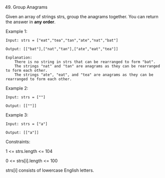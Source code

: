 49. Group Anagrams
    
Given an array of strings strs, group the anagrams together. You can return the answer in **any order**.


Example 1:

    Input: strs = ["eat","tea","tan","ate","nat","bat"]
    
    Output: [["bat"],["nat","tan"],["ate","eat","tea"]]
    
    Explanation:
        There is no string in strs that can be rearranged to form "bat".
        The strings "nat" and "tan" are anagrams as they can be rearranged to form each other.
        The strings "ate", "eat", and "tea" are anagrams as they can be rearranged to form each other.

Example 2:

    Input: strs = [""]

    Output: [[""]]

Example 3:
    
    Input: strs = ["a"]
    
    Output: [["a"]]

Constraints:

1 <= strs.length <= 104

0 <= strs[i].length <= 100

strs[i] consists of lowercase English letters.
